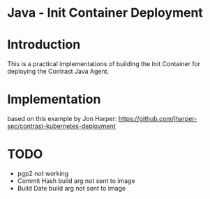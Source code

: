 # Java - Init Container Deployment

# Introduction
This is a practical implementations of building the Init Container for deploying the Contrast Java Agent.

# Implementation

based on this example by Jon Harper: https://github.com/jharper-sec/contrast-kubernetes-deployment

# TODO

- pgp2 not working
- Commit Hash build arg not sent to image
- Build Date build arg not sent to image

